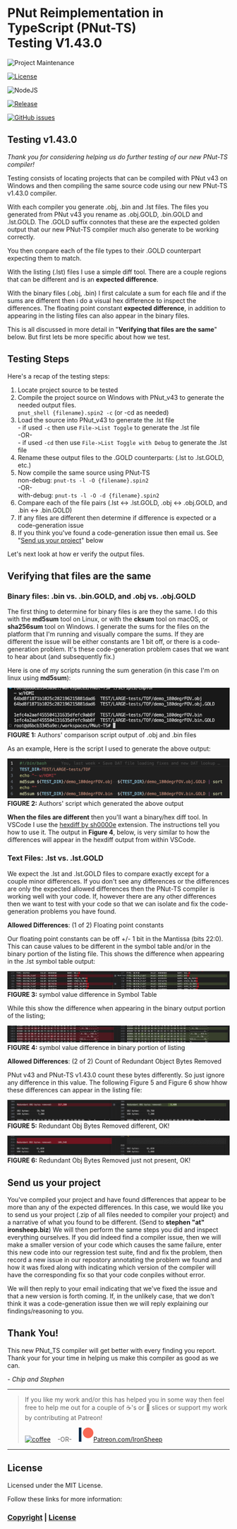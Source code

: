 # PNut Reimplementation in TypeScript (PNut-TS)<BR>Testing V1.43.0

![Project Maintenance][maintenance-shield]

[![License][license-shield]](LICENSE)

![NodeJS][node-badge]

[![Release][Release-shield]](https://github.com/ironsheep/PNut-TS-dev/releases)

[![GitHub issues][Issues-shield]](https://github.com/ironsheep/PNut-TS-dev/issues)

## Testing v1.43.0

*Thank you for considering helping us do further testing of our new PNut-TS compiler!*

Testing consists of locating projects that can be compiled with PNut v43 on Windows and then compiling the same source code using our new PNut-TS v1.43.0 compiler.

With each compiler you generate .obj, .bin and .lst files. The files you generated from PNut v43 you rename as .obj.GOLD, .bin.GOLD and .lst.GOLD.  The .GOLD suffix connotes that these are the expected golden output that our new PNut-TS compiler much also generate to be working correctly.

You then conpare each of the file types to their .GOLD counterpart expecting them to match.

With the listing (.lst) files I use a simple diff tool. There are a couple regions that can be different and is an **expected difference**.  

With the binary files (.obj, .bin) I first calculate a sum for each file and if the sums are different then i do a visual hex difference to inspect the differences. The floating point constant **expected difference**, in addition to appearing in the listing files can also appear in the binary files.

This is all discussed in more detail in "**Verifying that files are the same**" below. But first lets be more specific about how we test.


## Testing Steps

Here's a recap of the testing steps:

1. Locate project source to be tested
2. Compile the project source on Windows with PNut_v43 to generate the needed output files.<BR>`pnut_shell {filename}.spin2 -c` (or -cd as needed)
3. Load the source into PNut_v43 to generate the .lst file<br>- if used `-c` then use `File->List Toggle` to generate the .lst file <BR>-OR-<BR>- if used `-cd` then use `File->List Toggle with Debug` to generate the .lst file
4. Rename these output files to the .GOLD counterparts: (.lst to .lst.GOLD, etc.)
5. Now compile the same source using PNut-TS<BR>non-debug: `pnut-ts -l -O {filename}.spin2`<BR>-OR-<BR>with-debug: `pnut-ts -l -O -d {filename}.spin2`
6. Compare each of the file pairs (.lst <-> .lst.GOLD, .obj <-> .obj.GOLD, and .bin <-> .bin.GOLD)
7. If any files are different then determine if difference is expected or a code-generation issue
8. If you think you've found a code-generation issue then email us. See "[Send us your project]()" below

Let's next look at how er verify the output files.

## Verifying that files are the same

### Binary files: .bin vs. .bin.GOLD, and .obj vs. .obj.GOLD

The first thing to determine for binary files is are they the same.  I do this with the **md5sum** tool on Linux, or with the **cksum** tool on macOS, or **sha256sum** tool on Windows.  I generate the sums for the files on the platform that I'm running and visually compare the sums.  If they are different the issue will be either constants are 1 bit off, or there is a code-generation problem. It's these code-generation problem cases that we want to hear about (and subsequently fix.)

Here is one of my scripts running the sum generation (in this case I'm on linux using **md5sum**):

![Cmp Script output MD5](./DOCs/images/test-cmp-output.png)<BR>**FIGURE 1:** Authors' comparison script output of .obj and .bin files

As an example, Here is the script I used to generate the above output:

![Cmp Script output MD5](./DOCs/images/test-cmpScript.png)<BR>**FIGURE 2:** Authors' script which generated the above output

**When the files are different** then you'll want a binary/hex diff tool. In VSCode I use the [hexdiff by sh0000e](https://marketplace.visualstudio.com/items?itemName=sj0000e.hexdiff) extension. The instructions tell you how to use it.  The output in **Figure 4**, below, is very similar to how the differences will appear in the hexdiff output from within VSCode.

### Text Files: .lst vs. .lst.GOLD

We expect the .lst and .lst.GOLD files to compare exactly except for a couple minor differences. If you don't see any differences or the differences are only the expected allowed differences then the PNut-TS compiler is working well with your code.  If, however there are any other differences then we want to test with your code so that we can isolate and fix the code-generation problems you have found.

**Allowed Differences**: (1 of 2) Floating point constants

Our floating point constants can be off +/- 1 bit in the Mantissa (bits 22:0). This can cause values to be different in the symbol table and/or in the binary portion of the listing file.  This shows the difference when appearing in the .lst symbol table output:

![Cmp Script output MD5](./DOCs/images/test-compare-symbols.png)<BR>**FIGURE 3:** symbol value difference in Symbol Table

While this show the difference when appearing in the binary output portion of the listing;

![Cmp Script output MD5](./DOCs/images/test-compare-binary.png)<BR>**FIGURE 4:** symbol value difference in binary portion of listing

**Allowed Differences**: (2 of 2) Count of Redundant Object Bytes Removed

PNut v43 and PNut-TS v1.43.0 count these bytes differently. So just ignore any difference in this value.  The following Figure 5 and Figure 6 show hhow these differences can appear in the listing file:

![Cmp Script output MD5](./DOCs/images/diff-removed-diff.png)<BR>**FIGURE 5:** Redundant Obj Bytes Removed different, OK!

![Cmp Script output MD5](./DOCs/images/diff-removed-np.png)<BR>**FIGURE 6:** Redundant Obj Bytes Removed just not present, OK!

## Send us your project

You've compiled your project and have found differences that appear to be more than any of the expected differences.  In this case, we would like you to send us your project (.zip of all files needed to compiler your project) and a narrative of what you found to be different.  (Send to **stephen "at" ironsheep.biz**)  We will then perform the same steps you did and inspect everything ourselves. If you did indeed find a compiler issue, then we will make a smaller version of your code which causes the same failure, enter this new code into our regression test suite, find and fix the problem, then record a new issue in our repostory annotating the problem we found and how it was fixed along with indicating which version of the compiler will have the corresponding fix so that your code conpiles without error.

We will then reply to your email indicating that we've fixed the issue and that a new version is forth coming.  If, in the unlikely case, that we don't think it was a code-generation issue then we will reply explaining our findings/reasoning to you.

## Thank You!

This new PNut_TS compiler will get better with every finding you report. Thank your for your time in helping us make this compiler as good as we can. 

\- *Chip and Stephen*

---

> If you like my work and/or this has helped you in some way then feel free to help me out for a couple of :coffee:'s or :pizza: slices or support my work by contributing at Patreon!
>
> [![coffee](https://www.buymeacoffee.com/assets/img/custom_images/black_img.png)](https://www.buymeacoffee.com/ironsheep) &nbsp;&nbsp; -OR- &nbsp;&nbsp; [![Patreon](./DOCs/images/patreon.png)](https://www.patreon.com/IronSheep?fan_landing=true)[Patreon.com/IronSheep](https://www.patreon.com/IronSheep?fan_landing=true)

---

## License

Licensed under the MIT License.

Follow these links for more information:

### [Copyright](copyright) | [License](LICENSE)

[maintenance-shield]: https://img.shields.io/badge/maintainer-stephen%40ironsheep%2ebiz-blue.svg?style=for-the-badge

[license-shield]: https://img.shields.io/badge/License-MIT-yellow.svg

[Release-shield]: https://img.shields.io/github/release/ironsheep/PNut-TS-dev/all.svg

[Issues-shield]: https://img.shields.io/github/issues/ironsheep/PNut-TS-dev.svg

[node-badge]: https://img.shields.io/badge/node.js-6DA55F?style=for-the-badge&logo=node.js&logoColor=white
